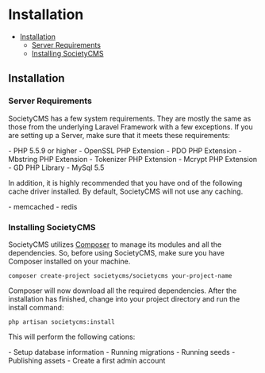 # Installation

- [Installation](#installation)
    - [Server Requirements](#server-requirements)
    - [Installing SocietyCMS](#installing-societycms)

<a name="installation"></a>
## Installation

<a name="server-requirements"></a>
### Server Requirements

SocietyCMS has a few system requirements. They are mostly the same as those from the underlying Laravel Framework with a few exceptions.
If you are setting up a Server, make sure that it meets these requirements:

<div class="content-list" markdown="1">
- PHP 5.5.9 or higher
- OpenSSL PHP Extension
- PDO PHP Extension
- Mbstring PHP Extension
- Tokenizer PHP Extension
- Mcrypt PHP Extension
- GD PHP Library
- MySql 5.5
</div>

In addition, it is highly recommended that you have ond of the following cache driver installed. By default, SocietyCMS will not use any caching.
<div class="content-list" markdown="1">
- memcached
- redis
</div>

<a name="installing-societycms"></a>
### Installing SocietyCMS

SocietyCMS utilizes [Composer](http://getcomposer.org) to manage its modules and all the dependencies. So, before using SocietyCMS, make sure you have Composer installed on your machine.

    composer create-project societycms/societycms your-project-name

Composer will now download all the required dependencies. After the installation has finished, change into your project directory and run the install command:

    php artisan societycms:install

This will perform the following cations:
<div class="content-list" markdown="1">
- Setup database information
- Running migrations
- Running seeds
- Publishing assets
- Create a first admin account
</div>